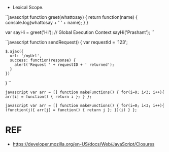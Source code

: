 
* Lexical Scope.

``javascript
function greet(whattosay) {
  return function(name) {
    console.log(whattosay + ' ' + name);
  }
}

var sayHi = greet('Hi'); // Global Execution Context
sayHi('Prashant');
``

``javascript
  function sendRequest() {
    var requestId = '123';

    $.ajax({
      url: '/myUrl',
      success: function(response) {
        alert('Request ' + requestID + ' returned');
      }
    })
  }
``

``javascript
var arr = []
function makeFunctions() {
 for(i=0; i<3; i++){
    arr[i] = function() { return i };
 }
};
``

``javascript
var arr = []
function makeFunctions() {
 for(i=0; i<3; i++){
  (function(j){
    arr[j] = function() { return j };
  })(i)
 }
};
``

# REF
* https://developer.mozilla.org/en-US/docs/Web/JavaScript/Closures




